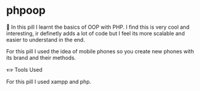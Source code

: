 # phpoop

💊 In this pill I learnt the basics of OOP with PHP. I find this is very cool and interesting, ir definetly adds a lot of code but I feel its more scalable 
and easier to understand in the end. 

For this pill I used the idea of mobile phones so you create new phones with its brand and their methods. 

𐃄 Tools Used

For this pill I used xampp and php. 
